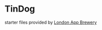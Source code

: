 # TinDog

starter files provided by [London App Brewery](https://github.com/londonappbrewery/TinDog-Start)
